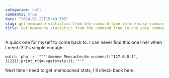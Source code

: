 ```yaml
---
categories: null
comments: true
date: "2014-07-22T15:43:30Z"
slug: get-memcache-statistics-from-the-command-line-in-one-easy-command
title: Get memcache statistics from the command line in one easy command
---
```

A quick one for myself to come back to. I can never find this one liner when I need it! It's simple enough:

```
watch 'php -r '"'"'$m=new Memcache;$m->connect("127.0.0.1", 11211);print_r($m->getstats());'"'"
```

Next time I need to get memcached stats, I'll check back here.
